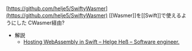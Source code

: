 [https://github.com/helje5/SwiftyWasmer](https://github.com/helje5/SwiftyWasmer)
[[Wasmer]]を[[Swift]]で使えるようにした
CWasmer経由?

- 解説
	- [Hosting WebAssembly in Swift – Helge Heß – Software engineer.](https://www.alwaysrightinstitute.com/swifty-wasmer/)

